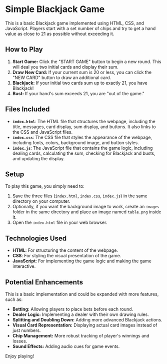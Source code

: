 # Simple Blackjack Game

This is a basic Blackjack game implemented using HTML, CSS, and JavaScript. Players start with a set number of chips and try to get a hand value as close to 21 as possible without exceeding it.

## How to Play

1.  **Start Game:** Click the "START GAME" button to begin a new round. This will deal you two initial cards and display their sum.
2.  **Draw New Card:** If your current sum is 20 or less, you can click the "NEW CARD" button to draw an additional card.
3.  **Blackjack:** If your initial two cards sum up to exactly 21, you have Blackjack!
4.  **Bust:** If your hand's sum exceeds 21, you are "out of the game."

## Files Included

* **`index.html`**: The HTML file that structures the webpage, including the title, messages, card display, sum display, and buttons. It also links to the CSS and JavaScript files.
* **`index.css`**: The CSS file that styles the appearance of the webpage, including fonts, colors, background image, and button styles.
* **`index.js`**: The JavaScript file that contains the game logic, including dealing cards, calculating the sum, checking for Blackjack and busts, and updating the display.

## Setup

To play this game, you simply need to:

1.  Save the three files (`index.html`, `index.css`, `index.js`) in the same directory on your computer.
2.  Optionally, if you want the background image to work, create an `images` folder in the same directory and place an image named `table.png` inside it.
3.  Open the `index.html` file in your web browser.

## Technologies Used

* **HTML**: For structuring the content of the webpage.
* **CSS**: For styling the visual presentation of the game.
* **JavaScript**: For implementing the game logic and making the game interactive.

## Potential Enhancements

This is a basic implementation and could be expanded with more features, such as:

* **Betting:** Allowing players to place bets before each round.
* **Dealer Logic:** Implementing a dealer with their own drawing rules.
* **Splitting and Doubling Down:** Adding more advanced Blackjack actions.
* **Visual Card Representation:** Displaying actual card images instead of just numbers.
* **Chip Management:** More robust tracking of player's winnings and losses.
* **Sound Effects:** Adding audio cues for game events.

Enjoy playing!
